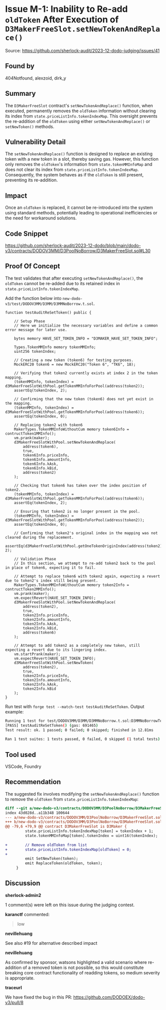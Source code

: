 # Issue M-1: Inability to Re-add `oldToken` After Execution of `D3MakerFreeSlot.setNewTokenAndReplace()` 

Source: https://github.com/sherlock-audit/2023-12-dodo-judging/issues/41 

## Found by 
404Notfound, alexzoid, dirk\_y
## Summary
The `D3MakerFreeSlot` contract's `setNewTokenAndReplace()` function, when executed, permanently removes the `oldToken` information without clearing its index from `state.priceListInfo.tokenIndexMap`. This oversight prevents the re-addition of the `oldToken` using either `setNewTokenAndReplace()` or `setNewToken()` methods.
 
## Vulnerability Detail
The `setNewTokenAndReplace()` function is designed to replace an existing token with a new token in a slot, thereby saving gas. However, this function only removes the `oldToken`'s information from `state.tokenMMInfoMap` and does not clear its index from `state.priceListInfo.tokenIndexMap`. Consequently, the system behaves as if the `oldToken` is still present, preventing its re-addition.

## Impact
Once an `oldToken` is replaced, it cannot be re-introduced into the system using standard methods, potentially leading to operational inefficiencies or the need for workaround solutions.

## Code Snippet
https://github.com/sherlock-audit/2023-12-dodo/blob/main/dodo-v3/contracts/DODOV3MM/D3PoolNoBorrow/D3MakerFreeSlot.sol#L30

## Proof Of Concept
The test validates that after executing `setNewTokenAndReplace()`, the `oldToken` cannot be re-added due to its retained index in `state.priceListInfo.tokenIndexMap`. 

Add the function below into `new-dodo-v3/test/DODOV3MM/D3MM/D3MMNoBorrow.t.sol`.
```solidity
function testAuditReSetToken() public {

    // Setup Phase
    // Here we initialize the necessary variables and define a common error message for later use.

    bytes memory HAVE_SET_TOKEN_INFO = "D3MAKER_HAVE_SET_TOKEN_INFO";

    Types.TokenMMInfo memory tokenMMInfo;
    uint256 tokenIndex;

    // Creating a new token (token6) for testing purposes.
    MockERC20 token6 = new MockERC20("Token 6", "TK6", 18);

    // Verifying that token2 currently exists at index 2 in the token mapping.
    (tokenMMInfo, tokenIndex) = d3MakerFreeSlotWithPool.getTokenMMInfoForPool(address(token2));
    assertEq(tokenIndex, 2);

    // Confirming that the new token (token6) does not yet exist in the mapping.
    (tokenMMInfo, tokenIndex) = d3MakerFreeSlotWithPool.getTokenMMInfoForPool(address(token6));
    assertEq(tokenIndex, 0);

    // Replacing token2 with token6
    MakerTypes.TokenMMInfoWithoutCum memory token6Info = contructToken1MMInfo();
    vm.prank(maker);
    d3MakerFreeSlotWithPool.setNewTokenAndReplace(
        address(token6),
        true,
        token6Info.priceInfo,
        token6Info.amountInfo,
        token6Info.kAsk,
        token6Info.kBid,
        address(token2)
    );

    // Checking that token6 has taken over the index position of token2.
    (tokenMMInfo, tokenIndex) = d3MakerFreeSlotWithPool.getTokenMMInfoForPool(address(token6));
    assertEq(tokenIndex, 2);

    // Ensuring that token2 is no longer present in the pool.
    (tokenMMInfo, tokenIndex) = d3MakerFreeSlotWithPool.getTokenMMInfoForPool(address(token2));
    assertEq(tokenIndex, 0);

    // Confirming that token2's original index in the mapping was not cleared during the replacement.
    assertEq(d3MakerFreeSlotWithPool.getOneTokenOriginIndex(address(token2)), 2);

    // Validation Phase
    // In this section, we attempt to re-add token2 back to the pool in place of token6, expecting it to fail.

    // Attempt to replace token6 with token2 again, expecting a revert due to token2's index still being present.
    MakerTypes.TokenMMInfoWithoutCum memory token2Info = contructToken2MMInfo();
    vm.prank(maker);
    vm.expectRevert(HAVE_SET_TOKEN_INFO);
    d3MakerFreeSlotWithPool.setNewTokenAndReplace(
        address(token2),
        true,
        token2Info.priceInfo,
        token2Info.amountInfo,
        token2Info.kAsk,
        token2Info.kBid,
        address(token6)
    );

    // Attempt to add token2 as a completely new token, still expecting a revert due to its lingering index.
    vm.startPrank(maker);
    vm.expectRevert(HAVE_SET_TOKEN_INFO);
    d3MakerFreeSlotWithPool.setNewToken(
        address(token2), 
        true, 
        token2Info.priceInfo, 
        token2Info.amountInfo, 
        token2Info.kAsk, 
        token2Info.kBid
    );
}
```

Run test with `forge test --match-test testAuditReSetToken`. Output example:
```bash
Running 1 test for test/DODOV3MM/D3MM/D3MMNoBorrow.t.sol:D3MMNoBorrowTest
[PASS] testAuditReSetToken() (gas: 691465)
Test result: ok. 1 passed; 0 failed; 0 skipped; finished in 12.81ms
 
Ran 1 test suites: 1 tests passed, 0 failed, 0 skipped (1 total tests)
```

## Tool used
VSCode, Foundry

## Recommendation
The suggested fix involves modifying the `setNewTokenAndReplace()` function to remove the `oldToken` from `state.priceListInfo.tokenIndexMap`:
```diff
diff --git a/new-dodo-v3/contracts/DODOV3MM/D3PoolNoBorrow/D3MakerFreeSlot.sol b/new-dodo-v3/contracts/DODOV3MM/D3PoolNoBorrow/D3MakerFreeSlot.sol
index 43d028d..a11b348 100644
--- a/new-dodo-v3/contracts/DODOV3MM/D3PoolNoBorrow/D3MakerFreeSlot.sol
+++ b/new-dodo-v3/contracts/DODOV3MM/D3PoolNoBorrow/D3MakerFreeSlot.sol
@@ -79,6 +79,9 @@ contract D3MakerFreeSlot is D3Maker {
         state.priceListInfo.tokenIndexMap[token] = tokenIndex + 1;
         state.tokenMMInfoMap[token].tokenIndex = uint16(tokenIndex);
 
+        // Remove oldToken from list
+        state.priceListInfo.tokenIndexMap[oldToken] = 0;
+
         emit SetNewToken(token);
         emit ReplaceToken(oldToken, token);
     }
```



## Discussion

**sherlock-admin2**

1 comment(s) were left on this issue during the judging contest.

**karanctf** commented:
>  low 



**nevillehuang**

See also #19 for alternative described impact

**nevillehuang**

As confirmed by sponsor, watsons highlighted a valid scenario where re-addition of a removed token is not possible, so this would constitute breaking core contract functionality of readding tokens, so medium severity is appropriate.

**traceurl**

We have fixed the bug in this PR: 
https://github.com/DODOEX/dodo-v3/pull/8

